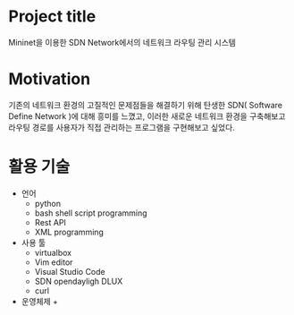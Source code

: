 # Project title

Mininet을 이용한 SDN Network에서의 네트워크 라우팅 관리 시스템

# Motivation

기존의 네트워크 환경의 고질적인 문제점들을 해결하기 위해 탄생한 SDN( Software Define Network )에 대해 흥미를 느꼈고,
이러한 새로운 네트워크 환경을 구축해보고 라우팅 경로를 사용자가 직접 관리하는 프로그램을 구현해보고 싶었다.

# 활용 기술
+ 언어
  + python
  + bash shell script programming
  + Rest API
  + XML programming
+ 사용 툴
  + virtualbox
  + Vim editor
  + Visual Studio Code
  + SDN opendayligh DLUX
  + curl
+ 운영체제
  +  
